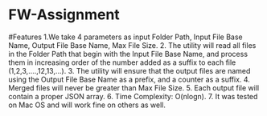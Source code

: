 # FW-Assignment
#Features 
1.We take 4 parameters as input Folder Path, Input File Base Name, Output File Base Name, Max File Size.
2. The utility will read all files in the Folder Path that begin with the Input File Base Name, and process them in increasing order of the number added as a suffix to each file (1,2,3,....,12,13,...).
3. The utility will ensure that the output files are named using the Output File Base Name as a prefix, and a counter as a suffix.
4. Merged files will never be greater than Max File Size.
5. Each output file will contain a proper JSON array.
6. Time Complexity: O(nlogn).
7. It was tested on Mac OS and will work fine on others as well.


